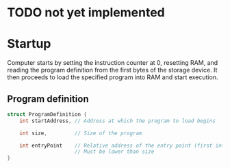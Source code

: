 # TODO not yet implemented

# Startup
Computer starts by setting the instruction counter at 0, resetting RAM,
and reading the program definition from the first bytes of the storage device.
It then proceeds to load the specified program into RAM and start execution.

## Program definition
```c
struct ProgramDefinition {
    int startAddress, // Address at which the program to load begins

    int size,         // Size of the program

    int entryPoint    // Relative address of the entry point (first intruction)
                      // Must be lower than size
}
```
